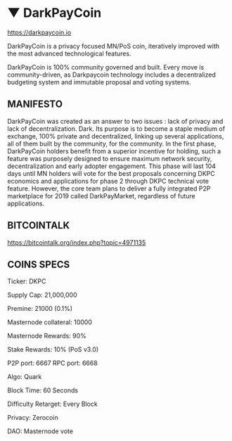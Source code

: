 # ▼ DarkPayCoin
https://darkpaycoin.io


DarkPayCoin is a privacy focused MN/PoS coin, iteratively improved with the most advanced technological features.

DarkPayCoin is 100% community governed and built. Every move is community-driven, as Darkpaycoin technology includes a decentralized budgeting system and immutable proposal and voting systems.

## MANIFESTO ##

DarkPayCoin was created as an answer to two issues : lack of privacy and lack of decentralization. Dark. Its purpose is to become a staple medium of exchange, 100% private and decentralized, linking up several applications, all of them built by the community, for the community.
In the first phase, DarkPayCoin holders benefit from a superior incentive for holding, such a feature was purposely designed to ensure maximum network security, decentralization and early adopter engagement. This phase will last 104 days until MN holders will vote for the best proposals concerning DKPC economics and applications for phase 2 through DKPC technical vote feature.
However, the core team plans to deliver a fully integrated P2P marketplace for 2019 called DarkPayMarket, regardless of future applications.

## BITCOINTALK ##

https://bitcointalk.org/index.php?topic=4971135

## COINS SPECS ##

Ticker: DKPC

Supply Cap: 21,000,000 

Premine: 21000 (0.1%)

Masternode collateral: 10000

Masternode Rewards: 90%

Stake Rewards: 10% (PoS v3.0)

P2P port: 6667 RPC port: 6668

Algo: Quark

Block Time: 60 Seconds

Difficulty Retarget: Every Block

Privacy: Zerocoin

DAO: Masternode vote
